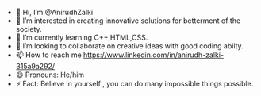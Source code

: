 - 👋 Hi, I’m @AnirudhZalki
- 👀 I’m interested in creating innovative solutions for betterment of the society.
- 🌱 I’m currently learning C++,HTML,CSS.
- 💞️ I’m looking to collaborate on creative ideas with good coding abilty.
- 📫 How to reach me https://www.linkedin.com/in/anirudh-zalki-315a9a292/
- 😄 Pronouns: He/him
- ⚡ Fact: Believe in yourself , you can do many impossible things possible.

<!---
AnirudhZalki/AnirudhZalki is a ✨ special ✨ repository because its `README.md` (this file) appears on your GitHub profile.
You can click the Preview link to take a look at your changes.
--->
